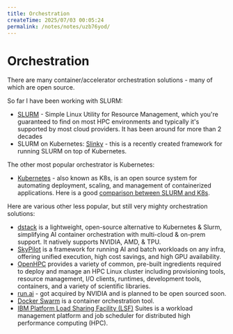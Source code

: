 ```yaml
---
title: Orchestration
createTime: 2025/07/03 00:05:24
permalink: /notes/notes/uzb76yod/
---
```

# Orchestration

There are many container/accelerator orchestration solutions - many of which are open source.

So far I have been working with SLURM:

- [SLURM](slurm/) - Simple Linux Utility for Resource Management, which you're guaranteed to find on most HPC environments and typically it's supported by most cloud providers.  It has been around for more than 2 decades
- SLURM on Kubernetes: [Slinky](https://github.com/stas00/ml-engineering/pull/99) - this is a recently created framework for running SLURM on top of Kubernetes.

The other most popular orchestrator is Kubernetes:

- [Kubernetes](https://kubernetes.io/) - also known as K8s, is an open source system for automating deployment, scaling, and management of containerized applications. Here is a good [comparison between SLURM and K8s](https://www.fluidstack.io/post/is-kubernetes-or-slurm-the-best-orchestrator-for-512-gpu-jobs).

Here are various other less popular, but still very mighty orchestration solutions:

- [dstack](https://github.com/dstackai/dstack) is a lightweight, open-source alternative to Kubernetes & Slurm, simplifying AI container orchestration with multi-cloud & on-prem support. It natively supports NVIDIA, AMD, & TPU.
- [SkyPilot](https://github.com/skypilot-org/skypilot) is a framework for running AI and batch workloads on any infra, offering unified execution, high cost savings, and high GPU availability.
- [OpenHPC](https://github.com/openhpc/ohpc) provides a variety of common, pre-built ingredients required to deploy and manage an HPC Linux cluster including provisioning tools, resource management, I/O clients, runtimes, development tools, containers, and a variety of scientific libraries.
- [run.ai](https://www.run.ai/) - got acquired by NVIDIA and is planned to be open sourced soon.
- [Docker Swarm](https://docs.docker.com/engine/swarm/) is a container orchestration tool.
- [IBM Platform Load Sharing Facility (LSF)](https://www.ibm.com/products/hpc-workload-management) Suites is a workload management platform and job scheduler for distributed high performance computing (HPC).
